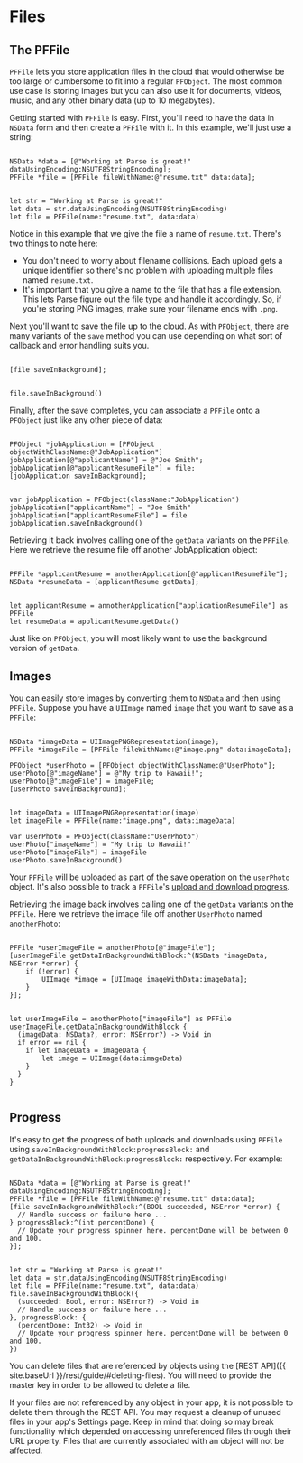 # Files

## The PFFile

`PFFile` lets you store application files in the cloud that would otherwise be too large or cumbersome to fit into a regular `PFObject`. The most common use case is storing images but you can also use it for documents, videos, music, and any other binary data (up to 10 megabytes).

Getting started with `PFFile` is easy. First, you'll need to have the data in `NSData` form and then create a `PFFile` with it. In this example, we'll just use a string:

<pre><code class="objectivec">
NSData *data = [@"Working at Parse is great!" dataUsingEncoding:NSUTF8StringEncoding];
PFFile *file = [PFFile fileWithName:@"resume.txt" data:data];
</code></pre>
<pre><code class="swift">
let str = "Working at Parse is great!"
let data = str.dataUsingEncoding(NSUTF8StringEncoding)
let file = PFFile(name:"resume.txt", data:data)
</code></pre>

Notice in this example that we give the file a name of `resume.txt`. There's two things to note here:

*   You don't need to worry about filename collisions. Each upload gets a unique identifier so there's no problem with uploading multiple files named `resume.txt`.
*   It's important that you give a name to the file that has a file extension. This lets Parse figure out the file type and handle it accordingly. So, if you're storing PNG images, make sure your filename ends with `.png`.

Next you'll want to save the file up to the cloud. As with `PFObject`, there are many variants of the `save` method you can use depending on what sort of callback and error handling suits you.

<pre><code class="objectivec">
[file saveInBackground];
</code></pre>
<pre><code class="swift">
file.saveInBackground()
</code></pre>

Finally, after the save completes, you can associate a `PFFile` onto a `PFObject` just like any other piece of data:

<pre><code class="objectivec">
PFObject *jobApplication = [PFObject objectWithClassName:@"JobApplication"]
jobApplication[@"applicantName"] = @"Joe Smith";
jobApplication[@"applicantResumeFile"] = file;
[jobApplication saveInBackground];
</code></pre>
<pre><code class="swift">
var jobApplication = PFObject(className:"JobApplication")
jobApplication["applicantName"] = "Joe Smith"
jobApplication["applicantResumeFile"] = file
jobApplication.saveInBackground()
</code></pre>

Retrieving it back involves calling one of the `getData` variants on the `PFFile`. Here we retrieve the resume file off another JobApplication object:

<pre><code class="objectivec">
PFFile *applicantResume = anotherApplication[@"applicantResumeFile"];
NSData *resumeData = [applicantResume getData];
</code></pre>
<pre><code class="swift">
let applicantResume = annotherApplication["applicationResumeFile"] as PFFile
let resumeData = applicantResume.getData()
</code></pre>

Just like on `PFObject`, you will most likely want to use the background version of `getData`.

## Images

You can easily store images by converting them to `NSData` and then using `PFFile`. Suppose you have a `UIImage` named `image` that you want to save as a `PFFile`:

<pre><code class="objectivec">
NSData *imageData = UIImagePNGRepresentation(image);
PFFile *imageFile = [PFFile fileWithName:@"image.png" data:imageData];

PFObject *userPhoto = [PFObject objectWithClassName:@"UserPhoto"];
userPhoto[@"imageName"] = @"My trip to Hawaii!";
userPhoto[@"imageFile"] = imageFile;
[userPhoto saveInBackground];
</code></pre>
<pre><code class="swift">
let imageData = UIImagePNGRepresentation(image)
let imageFile = PFFile(name:"image.png", data:imageData)

var userPhoto = PFObject(className:"UserPhoto")
userPhoto["imageName"] = "My trip to Hawaii!"
userPhoto["imageFile"] = imageFile
userPhoto.saveInBackground()
</code></pre>

Your `PFFile` will be uploaded as part of the save operation on the `userPhoto` object. It's also possible to track a `PFFile`'s [upload and download progress](#progress).

Retrieving the image back involves calling one of the `getData` variants on the `PFFile`. Here we retrieve the image file off another `UserPhoto` named `anotherPhoto`:

<pre><code class="objectivec">
PFFile *userImageFile = anotherPhoto[@"imageFile"];
[userImageFile getDataInBackgroundWithBlock:^(NSData *imageData, NSError *error) {
    if (!error) {
        UIImage *image = [UIImage imageWithData:imageData];
    }
}];
</code></pre>
<pre><code class="swift">
let userImageFile = anotherPhoto["imageFile"] as PFFile
userImageFile.getDataInBackgroundWithBlock {
  (imageData: NSData?, error: NSError?) -> Void in
  if error == nil {
    if let imageData = imageData {
        let image = UIImage(data:imageData)
    }
  }
}

</code></pre>

## Progress

It's easy to get the progress of both uploads and downloads using `PFFile` using `saveInBackgroundWithBlock:progressBlock:` and `getDataInBackgroundWithBlock:progressBlock:` respectively. For example:

<pre><code class="objectivec">
NSData *data = [@"Working at Parse is great!" dataUsingEncoding:NSUTF8StringEncoding];
PFFile *file = [PFFile fileWithName:@"resume.txt" data:data];
[file saveInBackgroundWithBlock:^(BOOL succeeded, NSError *error) {
  // Handle success or failure here ...
} progressBlock:^(int percentDone) {
  // Update your progress spinner here. percentDone will be between 0 and 100.
}];
</code></pre>
<pre><code class="swift">
let str = "Working at Parse is great!"
let data = str.dataUsingEncoding(NSUTF8StringEncoding)
let file = PFFile(name:"resume.txt", data:data)
file.saveInBackgroundWithBlock({
  (succeeded: Bool, error: NSError?) -> Void in
  // Handle success or failure here ...
}, progressBlock: {
  (percentDone: Int32) -> Void in
  // Update your progress spinner here. percentDone will be between 0 and 100.
})
</code></pre>

You can delete files that are referenced by objects using the [REST API]({{ site.baseUrl }}/rest/guide/#deleting-files). You will need to provide the master key in order to be allowed to delete a file.

If your files are not referenced by any object in your app, it is not possible to delete them through the REST API. You may request a cleanup of unused files in your app's Settings page. Keep in mind that doing so may break functionality which depended on accessing unreferenced files through their URL property. Files that are currently associated with an object will not be affected.
